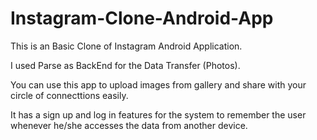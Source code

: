 # Instagram-Clone-Android-App
This is an Basic Clone of Instagram Android Application.

I used Parse as BackEnd for the Data Transfer (Photos).

You can use this app to upload images from gallery and share with your circle of connecttions easily.

It has a sign up and log in features for the system to remember the user whenever he/she accesses the data from another device.
